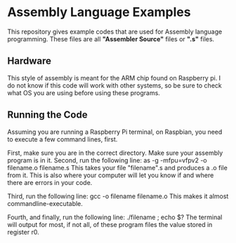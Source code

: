 # Assembly Language Examples
This repository gives example codes that are used for Assembly language programming. These files are all **"Assembler Source"** files or **".s"** files.
## Hardware
This style of assembly is meant for the ARM chip found on Raspberry pi. I do not know if this code will work with other systems, so be sure to check what OS you are using before using these programs.
## Running the Code
Assuming you are running a Raspberry Pi terminal, on Raspbian, you need to execute a few command lines, first.

First, make sure you are in the correct directory. Make sure your assembly program is in it.
Second, run the following line:
      as -g -mfpu=vfpv2 -o filename.o filename.s
This takes your file "filename".s and produces a .o file from it. This is also where your computer will let you know if and where there are errors in your code.

Third, run the following line:
      gcc -o filename filename.o
This makes it almost commandline-executable.

Fourth, and finally, run the following line:
      ./filename ; echo $?
The terminal will output for most, if not all, of these program files the value stored in register r0.
